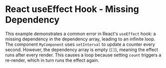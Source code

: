 # React useEffect Hook - Missing Dependency
This example demonstrates a common error in React's `useEffect` hook: a missing dependency in the dependency array, leading to an infinite loop. 
The component `MyComponent` uses `setInterval` to update a counter every second. However, the dependency array is empty (`[]`), meaning the effect runs after every render. This causes a loop because setting `count` triggers a re-render, which in turn runs the effect again.